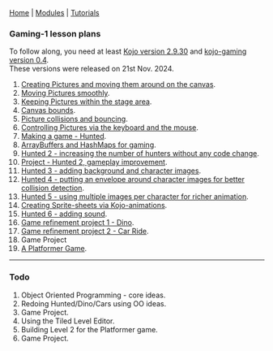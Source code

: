 <div class="nav">
  <a href="../../index.html">Home</a> | <a href="/modules/modules-index.html">Modules</a> | <a href="../../tutorials-index.html">Tutorials</a>
</div>

### Gaming-1 lesson plans

To follow along, you need at least [Kojo version 2.9.30](https://www.kogics.net/kojo-download) and [kojo-gaming version 0.4](https://github.com/litan/kojo-gaming/releases).  
These versions were released on 21st Nov. 2024.

1. [Creating Pictures and moving them around on the canvas](creating-moving-pictures.html).
1. [Moving Pictures smoothly](moving-pictures-smoothly.html).
1. [Keeping Pictures within the stage area](keeping-pictures-instage.html).
1. [Canvas bounds](canvas-bounds.html).
1. [Picture collisions and bouncing](pic-collisions-bouncing.html).
1. [Controlling Pictures via the keyboard and the mouse](pic-events.html).
1. [Making a game - Hunted](hunted.html).
1. [ArrayBuffers and HashMaps for gaming](abuffer-hmap.html).
1. [Hunted 2 - increasing the number of hunters without any code change](hunted2.html).
1. [Project - Hunted 2, gameplay improvement](hunted2-improve.html).
1. [Hunted 3 - adding background and character images](hunted3.html).
1. [Hunted 4 - putting an envelope around character images for better collision detection](hunted4.html).
1. [Hunted 5 - using multiple images per character for richer animation](hunted5.html).
1. [Creating Sprite-sheets via Kojo-animations](sprite-sheet-animations.html).
1. [Hunted 6 - adding sound](hunted6.html).
1. [Game refinement project 1 - Dino](dino.html).
1. [Game refinement project 2 - Car Ride](car-ride.html).
1. Game Project
1. [A Platformer Game](platformer1.md).

---

### Todo

1. Object Oriented Programming - core ideas.
1. Redoing Hunted/Dino/Cars using OO ideas.
1. Game Project.
1. Using the Tiled Level Editor.
1. Building Level 2 for the Platformer game.
1. Game Project.
